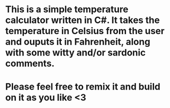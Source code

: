# This is a simple temperature calculator written in C#. It takes the temperature in Celsius from the user and ouputs it in Fahrenheit, along with some witty and/or sardonic comments.

# Please feel free to remix it and build on it as you like <3
